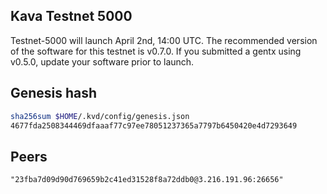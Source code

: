 ## Kava Testnet 5000
Testnet-5000 will launch April 2nd, 14:00 UTC. The recommended version of the software for this testnet is v0.7.0. If you submitted a gentx using v0.5.0, update your software prior to launch.


## Genesis hash

```sh
sha256sum $HOME/.kvd/config/genesis.json
4677fda2508344469dfaaaf77c97ee78051237365a7797b6450420e4d7293649
```

## Peers

```text
"23fba7d09d90d769659b2c41ed31528f8a72ddb0@3.216.191.96:26656"
```
